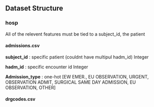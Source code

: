 



## Dataset Structure

### hosp

All of the relevent features must be tied to a subject_id,
the patient

#### admissions.csv

**subject_id** : specific patient (couldnt have multipul hadm_id)
Integer

**hadm_id** : specific encounter id 
Integer

**Admission_type** : 
one-hot [EW EMER., EU OBSERVATION, URGENT, OBSERVATION ADMIT, SURGICAL SAME DAY ADMISSION, EU OBSERVATION, OTHER]

#### drgcodes.csv


